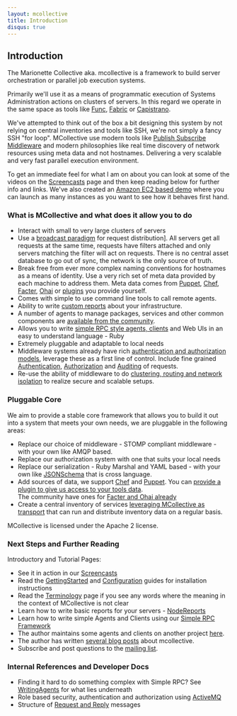 ```yaml
---
layout: mcollective
title: Introduction
disqus: true
---
```

[Func]: https://fedorahosted.org/func/
[Fabric]: http://fabfile.org/
[Capistrano]: http://www.capify.org
[Publish Subscribe Middleware]: http://en.wikipedia.org/wiki/Publish/subscribe
[Screencasts]: /screencasts.html
[Amazon EC2 based demo]: /ec2demo.html
[broadcast paradigm]: http://code.google.com/p/mcollective/wiki/MessageFlow
[UsingWithPuppet]: http://code.google.com/p/mcollective/wiki/UsingWithPuppet
[UsingWithChef]: http://code.google.com/p/mcollective/wiki/UsingWithChef
[Facter]: http://code.google.com/p/mcollective-plugins/wiki/FactsRLFacter
[Ohai]: http://code.google.com/p/mcollective-plugins/wiki/FactsOpsCodeOhai
[WritingFactsPlugins]: http://code.google.com/p/mcollective/wiki/WritingFactsPlugins
[NodeReports]: http://code.google.com/p/mcollective/wiki/NodeReports
[PluginsSite]: http://code.google.com/p/mcollective-plugins/
[SimpleRPCIntroduction]: http://code.google.com/p/mcollective/wiki/SimpleRPCIntroduction
[SecurityWithActiveMQ]: http://code.google.com/p/mcollective/wiki/SecurityWithActiveMQ
[SSLSecurityPlugin]: http://code.google.com/p/mcollective/wiki/SSLSecurityPlugin
[SimpleRPCAuthorization]: http://code.google.com/p/mcollective/wiki/SimpleRPCAuthorization
[SimpleRPCAuditing]: http://code.google.com/p/mcollective/wiki/SimpleRPCAuditing
[ActiveMQClusters]: http://code.google.com/p/mcollective/wiki/ActiveMQClusters
[JSONSchema]: http://json-schema.org/
[Registration]: /reference/registration.html
[GettingStarted]: http://code.google.com/p/mcollective/wiki/GettingStarted
[Configuration]: http://code.google.com/p/mcollective/wiki/ConfigurationReference
[Terminology]: /terminology.html
[devco]: http://www.devco.net/archives/tag/mcollective
[mcollective-users]: http://groups.google.com/group/mcollective-users
[WritingAgents]: http://code.google.com/p/mcollective/wiki/WritingAgents
[ActiveMQ]: http://code.google.com/p/mcollective/wiki/SecurityWithActiveMQ
[MessageFormat]: http://code.google.com/p/mcollective/wiki/MessageFormat

Introduction
------------
The Marionette Collective aka. mcollective is a framework to build server 
orchestration or parallel job execution systems.

Primarily we'll use it as a means of programmatic execution of Systems Administration 
actions on clusters of servers.  In this regard we operate in the same space as tools 
like [Func], [Fabric] or [Capistrano].

We've attempted to think out of the box a bit designing this system by not relying on 
central inventories and tools like SSH, we're not simply a fancy SSH "for loop".  MCollective use modern tools like 
[Publish Subscribe Middleware] and modern philosophies like real time discovery of network resources using meta data 
and not hostnames.  Delivering a very scalable and very fast parallel execution environment.

To get an immediate feel for what I am on about you can look at some of the videos on the 
[Screencasts] page and then keep reading below for further info and links.  We've also created an [Amazon EC2 based demo]
where you can launch as many instances as you want to see how it behaves first hand.

### What is MCollective and what does it allow you to do

 * Interact with small to very large clusters of servers
 * Use a [broadcast paradigm] for request distribution].  All servers get all requests at the same time, requests have 
   filters attached and only servers matching the filter will act on requests.  There is no central asset database to 
   go out of sync, the network is the only source of truth.
 * Break free from ever more complex naming conventions for hostnames as a means of identity.  Use a very 
   rich set of meta data provided by each machine to address them.  Meta data comes from 
   [Puppet][UsingWithPuppet], [Chef][UsingWithChef], [Facter], [Ohai] or [plugins][WritingFactsPlugins] you provide yourself.
 * Comes with simple to use command line tools to call remote agents.
 * Ability to write [custom reports][NodeReports] about your infrastructure.
 * A number of agents to manage packages, services and other common components are [available from 
   the community][PluginsSite].
 * Allows you to write [simple RPC style agents, clients][SimpleRPCIntroduction] and Web UIs in an easy to understand language - Ruby
 * Extremely pluggable and adaptable to local needs
 * Middleware systems already have rich [authentication and authorization models][SecurityWithActiveMQ], leverage these as a first 
   line of control.  Include fine grained [Authentication][SSLSecurityPlugin], [Authorization][SimpleRPCAuthorization] and 
   [Auditing][SimpleRPCAuditing] of requests.
 * Re-use the ability of middleware to do [clustering, routing and network isolation][ActiveMQClusters]
   to realize secure and scalable setups.

### Pluggable Core
We aim to provide a stable core framework that allows you to build it out into a system that meets 
your own needs, we are pluggable in the following areas:

 * Replace our choice of middleware - STOMP compliant middleware - with your own like AMQP based.
 * Replace our authorization system with one that suits your local needs
 * Replace our serialization - Ruby Marshal and YAML based - with your own like [JSONSchema] that is cross language.
 * Add sources of data, we support [Chef][UsingWithChef] and [Puppet][UsingWithPuppet].   You can 
   [provide a plugin to give us access to your tools data][WritingFactsPlugins].  
   The community have ones for [Facter and Ohai already][PluginsSite]
 * Create a central inventory of services [leveraging MCollective as transport][Registration] 
   that can run and distribute inventory data on a regular basis.

MCollective is licensed under the Apache 2 license.

### Next Steps and Further Reading

Introductory and Tutorial Pages:
 * See it in action in our [Screencasts]
 * Read the [GettingStarted] and [Configuration] guides for installation instructions
 * Read the [Terminology] page if you see any words where the meaning in the context of MCollective is not clear
 * Learn how to write basic reports for your servers - [NodeReports]
 * Learn how to write simple Agents and Clients using our [Simple RPC Framework][SimpleRPCIntroduction]
 * The author maintains some agents and clients on another project [here][PluginsSite].
 * The author has written [several blog posts][devco] about mcollective.
 * Subscribe and post questions to the [mailing list][mcollective-users].
 
### Internal References and Developer Docs
 * Finding it hard to do something complex with Simple RPC? See [WritingAgents] for what lies underneath
 * Role based security, authentication and authorization using [ActiveMQ]
 * Structure of [Request and Reply][MessageFormat] messages

